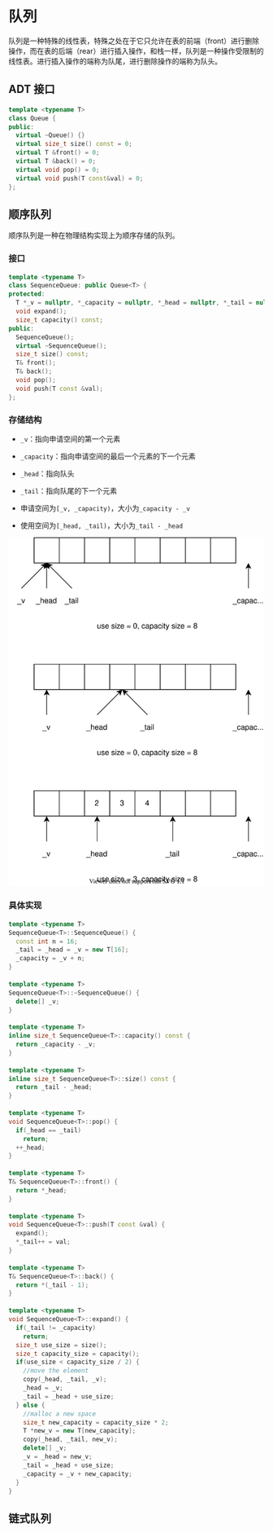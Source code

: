 # 队列

队列是一种特殊的线性表，特殊之处在于它只允许在表的前端（front）进行删除操作，而在表的后端（rear）进行插入操作，和栈一样，队列是一种操作受限制的线性表。进行插入操作的端称为队尾，进行删除操作的端称为队头。

## ADT 接口

```cpp
template <typename T>
class Queue {
public:
  virtual ~Queue() {}
  virtual size_t size() const = 0;
  virtual T &front() = 0;
  virtual T &back() = 0;
  virtual void pop() = 0;
  virtual void push(T const&val) = 0;
};
```

## 顺序队列

顺序队列是一种在物理结构实现上为顺序存储的队列。

### 接口

```cpp
template <typename T>
class SequenceQueue: public Queue<T> {
protected:
  T *_v = nullptr, *_capacity = nullptr, *_head = nullptr, *_tail = nullptr;
  void expand();
  size_t capacity() const;
public:
  SequenceQueue();
  virtual ~SequenceQueue();
  size_t size() const;
  T& front();
  T& back();
  void pop();
  void push(T const &val);
};
```

### 存储结构

- `_v`：指向申请空间的第一个元素
- `_capacity`：指向申请空间的最后一个元素的下一个元素
- `_head`：指向队头
- `_tail`：指向队尾的下一个元素

- 申请空间为`[_v, _capacity)`，大小为`_capacity - _v`
- 使用空间为`[_head, _tail)`，大小为`_tail - _head`

![](queue/sequence-queue.drawio.svg)

### 具体实现

```cpp
template <typename T>
SequenceQueue<T>::SequenceQueue() {
  const int n = 16;
  _tail = _head = _v = new T[16];
  _capacity = _v + n;
}

template <typename T>
SequenceQueue<T>::~SequenceQueue() {
  delete[] _v;
}

template <typename T>
inline size_t SequenceQueue<T>::capacity() const {
  return _capacity - _v;
}

template <typename T>
inline size_t SequenceQueue<T>::size() const {
  return _tail - _head;
}

template <typename T>
void SequenceQueue<T>::pop() {
  if(_head == _tail)
    return;
  ++_head;
}

template <typename T>
T& SequenceQueue<T>::front() {
  return *_head;
}

template <typename T>
void SequenceQueue<T>::push(T const &val) {
  expand();
  *_tail++ = val;
}

template <typename T>
T& SequenceQueue<T>::back() {
  return *(_tail - 1);
}

template <typename T>
void SequenceQueue<T>::expand() {
  if(_tail != _capacity)
    return;
  size_t use_size = size();
  size_t capacity_size = capacity();
  if(use_size < capacity_size / 2) {
    //move the element
    copy(_head, _tail, _v);
    _head = _v;
    _tail = _head + use_size;
  } else {
    //malloc a new space
    size_t new_capacity = capacity_size * 2;
    T *new_v = new T[new_capacity];
    copy(_head, _tail, new_v);
    delete[] _v;
    _v = _head = new_v;
    _tail = _head + use_size;
    _capacity = _v + new_capacity;
  }
}
```

## 链式队列

